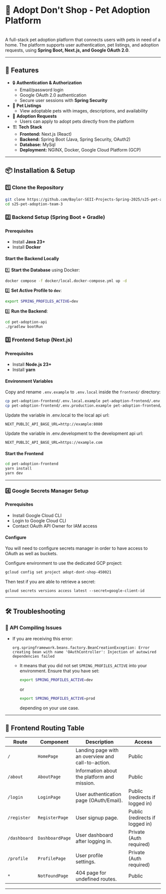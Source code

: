 # 🐾 Adopt Don't Shop - Pet Adoption Platform

\
A full-stack pet adoption platform that connects users with pets in need of a home. The platform supports user authentication, pet listings, and adoption requests, using **Spring Boot, Next.js, and Google OAuth 2.0**.

---

## 🚀 Features

- 🔒 **Authentication & Authorization**
  - Email/password login
  - Google OAuth 2.0 authentication
  - Secure user sessions with **Spring Security**
- 🐶 **Pet Listings**
  - View adoptable pets with images, descriptions, and availability
- 📅 **Adoption Requests**
  - Users can apply to adopt pets directly from the platform
- 🏗 **Tech Stack**
  - **Frontend:** Next.js (React)
  - **Backend:** Spring Boot (Java, Spring Security, OAuth2)
  - **Database:** MySql
  - **Deployment:** NGINX, Docker, Google Cloud Platform (GCP)

---

## 📦 Installation & Setup

### **1️⃣ Clone the Repository**

```bash
git clone https://github.com/Baylor-SEII-Projects-Spring-2025/s25-pet-adoption-team-3
cd s25-pet-adoption-team-3
```


### **2️⃣ Backend Setup (Spring Boot + Gradle)**  

#### **Prerequisites**  

- Install **Java 23+**  
- Install **Docker**  


#### **Start the Backend Locally**  

1️⃣ **Start the Database** using Docker:  

```bash
docker compose -f docker/local.docker-compose.yml up -d
```  

2️⃣ **Set Active Profile to `dev`**:  

```bash
export SPRING_PROFILES_ACTIVE=dev
```  

3️⃣ **Run the Backend**:  

```bash
cd pet-adoption-api
./gradlew bootRun
```  


### **3️⃣ Frontend Setup (Next.js)**

#### **Prerequisites**

- Install **Node.js 23+**
- Install **yarn**

#### **Environment Variables**

Copy and rename `.env.example` to `.env.local` inside the `frontend/` directory:

```bash
cp pet-adoption-frontend/.env.local.example pet-adoption-frontend/.env.local
cp pet-adoption-frontend/.env.production.example pet-adoption-frontend/.production.local
```

Update the variable in .env.local to the local api url:

```env
NEXT_PUBLIC_API_BASE_URL=http://example:8080
```

Update the variable in .env.development to the development api url:

```env
NEXT_PUBLIC_API_BASE_URL=https://example.com
```

#### **Start the Frontend**

```bash
cd pet-adoption-frontend
yarn install
yarn dev
```

---

### **4️⃣ Google Secrets Manager Setup**

#### **Prerequisites**

- Install Google Cloud CLI
- Login to Google Cloud CLI
- Contact OAuth API Owner for IAM access

#### **Configure**

You will need to configure secrets manager in order to have access to OAuth as well as buckets.

Configure environment to use the dedicated GCP project:

```bash
gcloud config set project adopt-dont-shop-450021
```

Then test if you are able to retrieve a secret:

```env
gcloud secrets versions access latest --secret=google-client-id
```
---

## 🛠️ **Troubleshooting**  

### 🔄 **API Compiling Issues**  

- If you are receiving this error:  
  ```  
  org.springframework.beans.factory.BeanCreationException: Error creating bean with name 'OAuthController': Injection of autowired dependencies failed  
  ```  
  - It means that you did not set `SPRING_PROFILES_ACTIVE` into your environment. Ensure that you have set:  
    ```bash
    export SPRING_PROFILES_ACTIVE=dev  
    ```  
    or  
    ```bash
    export SPRING_PROFILES_ACTIVE=prod  
    ```  
    depending on your use case.  

---

## 📌 **Frontend Routing Table**  

| **Route**                 | **Component**        | **Description**                                         | **Access**          |
|---------------------------|----------------------|---------------------------------------------------------|---------------------|
| `/`                       | `HomePage`          | Landing page with an overview and call-to-action.       | Public             |
| `/about`                  | `AboutPage`         | Information about the platform and mission.            | Public             |
| `/login`                  | `LoginPage`         | User authentication page (OAuth/Email).                | Public (redirects if logged in) |
| `/register`               | `RegisterPage`      | User signup page.                                       | Public (redirects if logged in) |
| `/dashboard`              | `DashboardPage`     | User dashboard after logging in.                        | Private (Auth required) |
| `/profile`                | `ProfilePage`       | User profile settings.                                  | Private (Auth required) |
| `*`                       | `NotFoundPage`      | 404 page for undefined routes.                         | Public             |

---
